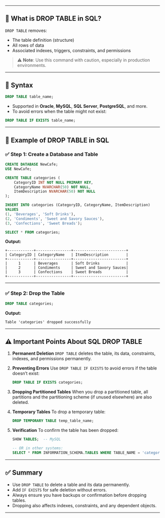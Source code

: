 
---

## 📘 What is DROP TABLE in SQL?

`DROP TABLE` removes:

- The table definition (structure)
- All rows of data
- Associated indexes, triggers, constraints, and permissions

> ⚠️ **Note**: Use this command with caution, especially in production environments.

---

## 🧾 Syntax

```sql
DROP TABLE table_name;
````

* Supported in **Oracle**, **MySQL**, **SQL Server**, **PostgreSQL**, and more.
* To avoid errors when the table might not exist:

```sql
DROP TABLE IF EXISTS table_name;
```

---

## 🧪 Example of DROP TABLE in SQL

### ✅ Step 1: Create a Database and Table

```sql
CREATE DATABASE NewCafe;
USE NewCafe;

CREATE TABLE categories (
    CategoryID INT NOT NULL PRIMARY KEY, 
    CategoryName NVARCHAR(50) NOT NULL,
    ItemDescription NVARCHAR(50) NOT NULL
);

INSERT INTO categories (CategoryID, CategoryName, ItemDescription)
VALUES
(1, 'Beverages', 'Soft Drinks'),
(2, 'Condiments', 'Sweet and Savory Sauces'), 
(3, 'Confections', 'Sweet Breads');

SELECT * FROM categories;
```

**Output:**

```
+------------+----------------+------------------------+
| CategoryID | CategoryName   | ItemDescription        |
+------------+----------------+------------------------+
|     1      | Beverages      | Soft Drinks            |
|     2      | Condiments     | Sweet and Savory Sauces|
|     3      | Confections    | Sweet Breads           |
+------------+----------------+------------------------+
```

---

### ✅ Step 2: Drop the Table

```sql
DROP TABLE categories;
```

**Output:**

```
Table 'categories' dropped successfully
```

---

## ⚠️ Important Points About SQL DROP TABLE

1. **Permanent Deletion**
   `DROP TABLE` deletes the table, its data, constraints, indexes, and permissions permanently.

2. **Preventing Errors**
   Use `DROP TABLE IF EXISTS` to avoid errors if the table doesn’t exist:

   ```sql
   DROP TABLE IF EXISTS categories;
   ```

3. **Dropping Partitioned Tables**
   When you drop a partitioned table, all partitions and the partitioning scheme (if unused elsewhere) are also deleted.

4. **Temporary Tables**
   To drop a temporary table:

   ```sql
   DROP TEMPORARY TABLE temp_table_name;
   ```

5. **Verification**
   To confirm the table has been dropped:

   ```sql
   SHOW TABLES;  -- MySQL

   -- OR in other systems:
   SELECT * FROM INFORMATION_SCHEMA.TABLES WHERE TABLE_NAME = 'categories';
   ```

---

## ✅ Summary

* Use `DROP TABLE` to delete a table and its data permanently.
* Add `IF EXISTS` for safe deletion without errors.
* Always ensure you have backups or confirmation before dropping tables.
* Dropping also affects indexes, constraints, and any dependent objects.

---